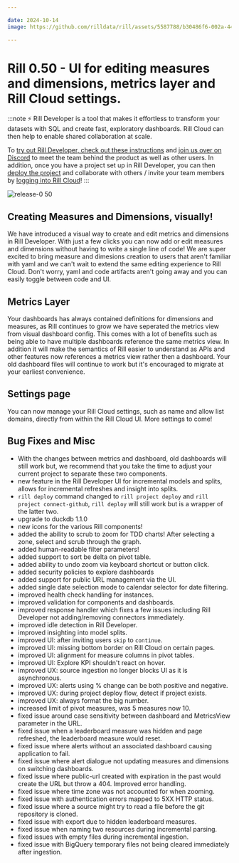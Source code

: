 ```yaml
---

date: 2024-10-14
image: https://github.com/rilldata/rill/assets/5587788/b30486f6-002a-445d-8a1b-955b6ec0066d

---
```


# Rill 0.50 - UI for editing measures and dimensions, metrics layer and Rill Cloud settings.

:::note
⚡ Rill Developer is a tool that makes it effortless to transform your datasets with SQL and create fast, exploratory dashboards. Rill Cloud can then help to enable shared collaboration at scale.

To [try out Rill Developer, check out these instructions](/get-started/install) and [join us over on Discord](https://discord.gg/TatjVY32) to meet the team behind the product as well as other users. In addition, once you have a project set up in Rill Developer, you can then [deploy the project](/deploy/deploy-dashboard) and collaborate with others / invite your team members by [logging into Rill Cloud](https://ui.rilldata.com)!
:::

![release-0 50](<https://cdn.rilldata.com/docs/release-notes/release050.gif>)

## Creating Measures and Dimensions, visually!

We have introduced a visual way to create and edit metrics and dimensions in Rill Developer. With just a few clicks you can now add or edit measures and dimensions without having to write a single line of code! We are super excited to bring measure and dimesions creation to users that aren't familiar with yaml and we can't wait to extend the same editing experience to Rill Cloud.
Don't worry, yaml and code artifacts aren't going away and you can easily toggle between code and UI.

## Metrics Layer

Your dashboards has always contained definitions for dimensions and measures, as Rill continues to grow we have seperated the metrics view from visual dashboard config. This comes with a lot of benefits such as being able to have multiple dashboards reference the same metrics view. In addition it will make the semantics of Rill easier to understand as APIs and other features now references a metrics view rather then a dashboard. Your old dashboard files will continue to work but it's encouraged to migrate at your earliest convenience. 

## Settings page

You can now manage your Rill Cloud settings, such as name and allow list domains, directly from within the Rill Cloud UI. More settings to come!


## Bug Fixes and Misc
- With the changes between metrics and dashboard, old dashboards will still work but, we recommend that you take the time to adjust your current project to separate these two components. 
- new feature in the Rill Developer UI for incremental models and splits, allows for incremental refreshes and insight into splits.
- `rill deploy` command changed to `rill project deploy` and `rill project connect-github`, `rill deploy` will still work but is a wrapper of the latter two.
- upgrade to duckdb 1.1.0
- new  icons for the various Rill components! 
- added the ability to scrub to zoom for TDD charts! After selecting a zone, select and scrub through the graph.
- added human-readable filter parameters! 
- added support to sort be delta on pivot table.
- added ability to undo zoom via keyboard shortcut or button click.
- added security policies to explore dashboards
- added support for public URL management via the UI.
- added single date selection mode to calendar selector for date filtering.
- improved health check handling for instances.
- improved validation for components and dashboards.
- improved response handler which fixes a few issues including Rill Developer not adding/removing connectors immediately.
- improved idle detection in Rill Developer. 
- improved insighting into model splits.
- improved UI: after inviting users `skip` to `continue`.
- improved UI: missing bottom border on Rill Cloud on certain pages.
- improved UI: alignment for measure columns in pivot tables.
- improved UI: Explore KPI shouldn't react on hover.
- improved UX: source ingestion no longer blocks UI as it is asynchronous.
- improved UX: alerts using % change can be both positive and negative.
- improved UX: during project deploy flow, detect if project exists.
- improved UX: always format the big number.
- increased limit of pivot measures, was 5 measures now 10.
- fixed issue around case sensitivity between dashboard and MetricsView parameter in the URL.
- fixed issue when a leaderboard measure was hidden and page refreshed, the leaderboard measure would reset. 
- fixed issue where alerts without an associated dashboard causing application to fail.
- fixed issue where alert dialogue not updating measures and dimensions on switching dashboards.
- fixed issue where public-url created with expiration in the past would create the URL but throw a 404. Improved error handling.
- fixed issue where time zone was not accounted for when zooming.
- fixed issue with authentication errors mapped to 5XX HTTP status.
- fixed issue where a source might try to read a file before the git repository is cloned.
- fixed issue with export due to hidden leaderboard measures.
- fixed issue when naming two resources during incremental parsing.
- fixed issues with empty files during incremental ingestion.
- fixed issue with BigQuery temporary files not being cleared immediately after ingestion.
